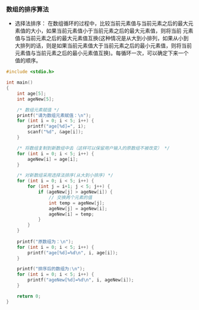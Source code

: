 ### 数组的排序算法

* 选择法排序： 在数组循环的过程中，比较当前元素值与当前元素之后的最大元素值的大小，如果当前元素值小于当前元素之后的最大元素值，则将当前 元素值与当前元素之后的最大元素值互换(这种情况是从大到小排列，如果从小到大排列的话，则是如果当前元素值大于当前元素之后的最小元素值，则将当前元素值与当前元素之后的最小元素值互换)。每循环一次，可以确定下来一个值的顺序。
```c
#include <stdio.h>

int main()
{
    int age[5];
    int ageNew[5];

    /* 数组元素赋值 */
    printf("请为数组元素赋值：\n");
    for (int i = 0; i < 5; i++) {
        printf("age[%d]=", i); 
        scanf("%d", &age[i]);
    }   

    /* 将数组复制到新数组中去（这样可以保留用户输入的原数组不被改变） */
    for (int i = 0; i < 5; i++) {
        ageNew[i] = age[i];
    }   

    /* 对新数组采用选择法排序(从大到小排序) */
    for (int i = 0; i < 5; i++) {
        for (int j = i+1; j < 5; j++) {
            if (ageNew[j] > ageNew[i]) {
                // 交换两个元素的值
                int temp = ageNew[j];
                ageNew[j] = ageNew[i];
                ageNew[i] = temp;
            }
        }
    }   
    
    printf("原数组为：\n");
    for (int i = 0; i < 5; i++) {
        printf("age[%d]=%d\n", i, age[i]);
    }   

    printf("排序后的数组为:\n");
    for (int i = 0; i < 5; i++) {
        printf("ageNew[%d]=%d\n", i, ageNew[i]);
    }   

    return 0;
}

```

